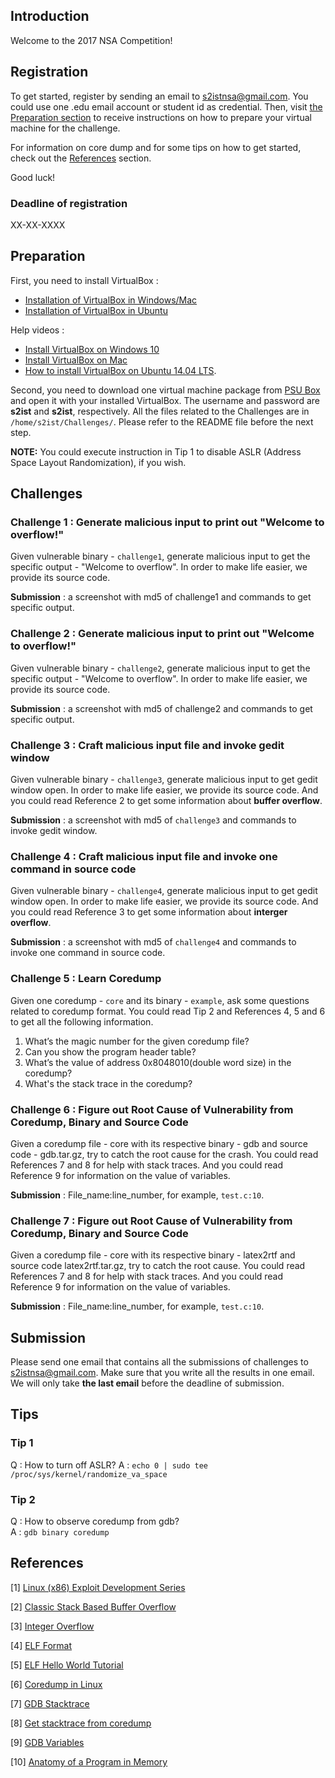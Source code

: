 ## Introduction

Welcome to the 2017 NSA Competition!

## Registration

To get started, register by sending an email to <s2istnsa@gmail.com>. You could use one .edu email account or student id as credential. Then, visit [the Preparation section](#preparation) to receive instructions on how to prepare your virtual machine for the challenge.

For information on core dump and for some tips on how to get started, check out the [References](#references) section.

Good luck!

### Deadline of registration

XX-XX-XXXX

## Preparation

First, you need to install VirtualBox :

- [Installation of VirtualBox in Windows/Mac](https://github.com/psusecurity/psusecurity.github.io/raw/master/doc/VirtualBox_Installation.pdf)
- [Installation of VirtualBox in Ubuntu](https://github.com/psusecurity/psusecurity.github.io/raw/master/doc/Install_VirtualBox_on_Ubuntu.pdf)

Help videos :

- [Install VirtualBox on Windows 10](https://www.youtube.com/watch?v=63_kPIQUPp8)
- [Install VirtualBox on Mac](https://www.youtube.com/watch?v=lEvM-No4eQo)
- [How to install VirtualBox on Ubuntu 14.04 LTS](https://www.youtube.com/watch?v=si0nSaCnNoY).

Second, you need to download one virtual machine package from [PSU Box](https://psu.box.com/s/0qv3y213h7j3pdhphg259135tg0etawn) and open it with your installed VirtualBox. The username and password are **s2ist** and **s2ist**, respectively. All the files related to the Challenges are in `/home/s2ist/Challenges/`. Please refer to the README file before the next step.

**NOTE:**  You could execute instruction in Tip 1 to disable ASLR (Address Space Layout Randomization), if you wish.

## Challenges

### Challenge 1 : Generate malicious input to print out "Welcome to overflow!"

Given vulnerable binary - `challenge1`, generate malicious input to get the specific output - "Welcome to overflow". In order to make life easier, we provide its source code.

**Submission** : a screenshot with md5 of challenge1 and commands to get specific output.

### Challenge 2 : Generate malicious input to print out "Welcome to overflow!"

Given vulnerable binary - `challenge2`, generate malicious input to get the specific output - "Welcome to overflow". In order to make life easier, we provide its source code.

**Submission** : a screenshot with md5 of challenge2 and commands to get specific output.

### Challenge 3 : Craft malicious input file and invoke gedit window

Given vulnerable binary - `challenge3`, generate malicious input to get gedit window open. In order to make life easier, we provide its source code. And you could read Reference 2 to get some information about **buffer overflow**.

**Submission** : a screenshot with md5 of `challenge3` and commands to invoke gedit window.

### Challenge 4 : Craft malicious input file and invoke one command in source code

Given vulnerable binary - `challenge4`, generate malicious input to get gedit window open. In order to make life easier, we provide its source code. And you could read Reference 3 to get some information about **interger overflow**.

**Submission** : a screenshot with md5 of `challenge4` and commands to invoke one command in source code.

### Challenge 5 : Learn Coredump

Given one coredump - `core` and its binary - `example`, ask some questions related to coredump format.  You could read Tip 2 and References 4, 5 and 6 to get all the following information.

1. What’s the magic number for the given coredump file?
2. Can you show the program header table?
3. What’s the value of address 0x8048010(double word size) in the coredump?
4. What's the stack trace in the coredump?

### Challenge 6 : Figure out Root Cause of Vulnerability from Coredump, Binary and Source Code
<!---
(Non-corrupted coredump)
--->
 
Given a coredump file - core with its respective binary - gdb and source code - gdb.tar.gz, try to catch the root cause for the crash. You could read References 7 and 8 for help with stack traces. And you could read Reference 9 for information on the value of variables.

**Submission** : File_name:line_number, for example, `test.c:10`.

### Challenge 7 : Figure out Root Cause of Vulnerability from Coredump, Binary and Source Code
<!---
(Corrupted coredump)
--->

Given a coredump file - core with its respective binary - latex2rtf and source code latex2rtf.tar.gz, try to catch the root cause. You could read References 7 and 8 for help with stack traces. And you could read Reference 9 for information on the value of variables.

**Submission** : File_name:line_number, for example, `test.c:10`.

<!---

### Challenge 8 : Modify malicious input file and invoke gedit window according to coredump
### Challenge 9 : Figure out Root Cause of Vulnerability from Coredump with only binary

Given Coredump with binary and Source code, try to catch the root cause. You could read References 7, 8 to get stacktrace. And you could read Reference 9 to get value of variables.

--->

## Submission

Please send one email that contains all the submissions of challenges to <s2istnsa@gmail.com>. Make sure that you write all the results in one email. We will only take **the last email** before the deadline of submission.

## Tips

### Tip 1

Q : How to turn off ASLR? 
A : `echo 0 | sudo tee /proc/sys/kernel/randomize_va_space`

### Tip 2

Q : How to observe coredump from gdb?    
A : `gdb binary coredump`


## References

[1] [Linux (x86) Exploit Development Series](https://sploitfun.wordpress.com/2015/06/26/linux-x86-exploit-development-tutorial-series/)

[2] [Classic Stack Based Buffer Overflow](https://sploitfun.wordpress.com/2015/05/08/classic-stack-based-buffer-overflow/)

[3] [Integer Overflow](https://sploitfun.wordpress.com/2015/06/23/integer-overflow/)

[4] [ELF Format](http://refspecs.linuxfoundation.org/LSB_4.1.0/LSB-Core-generic/LSB-Core-generic/elf-generic.html)

[5] [ELF Hello World Tutorial](http://www.cirosantilli.com/elf-hello-world/#generate-the-example)

[6] [Coredump in Linux](http://www.gabriel.urdhr.fr/2015/05/29/core-file/)

[7] [GDB Stacktrace](https://sourceware.org/gdb/onlinedocs/gdb/Backtrace.html)

[8] [Get stacktrace from coredump](https://stackoverflow.com/questions/5745215/getting-stacktrace-from-core-dump)

[9] [GDB Variables](https://sourceware.org/gdb/onlinedocs/gdb/Variables.html)

[10] [Anatomy of a Program in Memory](http://duartes.org/gustavo/blog/post/anatomy-of-a-program-in-memory/)

